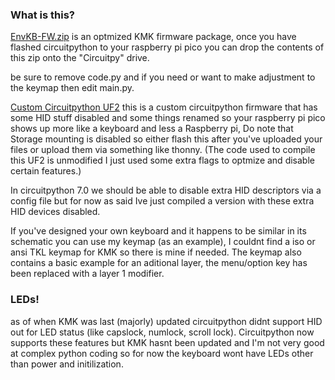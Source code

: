 ### What is this?

[EnvKB-FW.zip](http://github.com/Envious-Data/Env-KB/blob/main/_Firmware/EnvKB-FW.zip) is an optmized KMK firmware package, once you have flashed circuitpython to your raspberry pi pico you can drop the contents of this zip onto the "Circuitpy" drive.

be sure to remove code.py and if you need or want to make adjustment to the keymap then edit main.py.

[Custom Circuitpython UF2](https://github.com/Envious-Data/Env-KB/blob/1862d70bfd2ad17bf55162f39dc7c53abe3e89be/_Firmware/Adafruit%20CircuitPython%207.0.0-alpha.1-55-gebfe36c9a.uf2) this is a custom circuitpython firmware that has some HID stuff disabled and some things renamed so your raspberry pi pico shows up more like a keyboard and less a Raspberry pi, Do note that Storage mounting is disabled so either flash this after you've uploaded your files or upload them via something like thonny. (The code used to compile this UF2 is unmodified I just used some extra flags to optmize and disable certain features.)

In circuitpython 7.0 we should be able to disable extra HID descriptors via a config file but for now as said Ive just compiled a version with these extra HID devices disabled.

If you've designed your own keyboard and it happens to be similar in its schematic you can use my keymap (as an example), I couldnt find a iso or ansi TKL keymap for KMK so there is mine if needed. The keymap also contains a basic example for an aditional layer, the menu/option key has been replaced with a layer 1 modifier.

### LEDs!
as of when KMK was last (majorly) updated circuitpython didnt support HID out for LED status (like capslock, numlock, scroll lock). Circuitpython now supports these features but KMK hasnt been updated and I'm not very good at complex python coding so for now the keyboard wont have LEDs other than power and initilization.